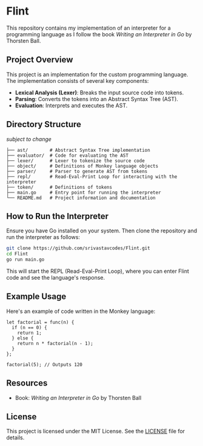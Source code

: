 # Flint

This repository contains my implementation of an interpreter for a programming language as I follow the book
*Writing an Interpreter in Go* by Thorsten Ball.

## Project Overview

This project is an implementation for the custom programming language. The implementation consists of several key components:

- **Lexical Analysis (Lexer)**: Breaks the input source code into tokens.
- **Parsing**: Converts the tokens into an Abstract Syntax Tree (AST).
- **Evaluation**: Interprets and executes the AST.

## Directory Structure

*subject to change*

```
├── ast/        # Abstract Syntax Tree implementation
├── evaluator/  # Code for evaluating the AST
├── lexer/      # Lexer to tokenize the source code
├── object/     # Definitions of Monkey language objects
├── parser/     # Parser to generate AST from tokens
├── repl/       # Read-Eval-Print Loop for interacting with the interpreter
├── token/      # Definitions of tokens
├── main.go     # Entry point for running the interpreter
└── README.md   # Project information and documentation
```

## How to Run the Interpreter

Ensure you have Go installed on your system. Then clone the repository and run the interpreter as follows:

```bash
git clone https://github.com/srivastavcodes/Flint.git
cd Flint
go run main.go
```

This will start the REPL (Read-Eval-Print Loop), where you can enter Flint code and see the language's response.

## Example Usage

Here's an example of code written in the Monkey language:

```monkey
let factorial = func(n) {
  if (n == 0) {
    return 1;
  } else {
    return n * factorial(n - 1);
  }
};

factorial(5); // Outputs 120
```

## Resources

- Book: *Writing an Interpreter in Go* by Thorsten Ball

## License

This project is licensed under the MIT License. See the [LICENSE](LICENSE) file for details.
